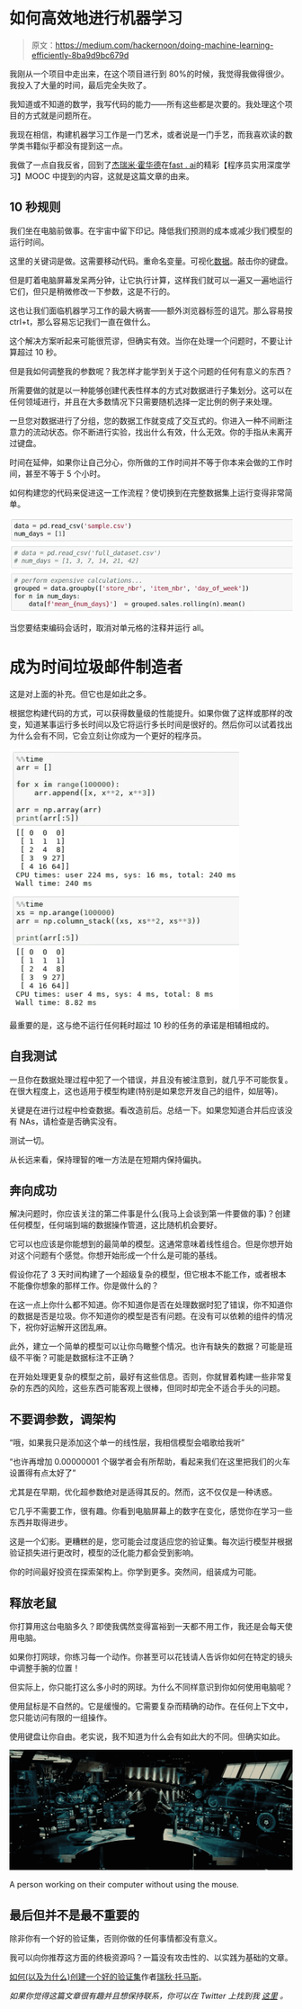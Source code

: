 # 如何高效地进行机器学习

> 原文：<https://medium.com/hackernoon/doing-machine-learning-efficiently-8ba9d9bc679d>

我刚从一个项目中走出来，在这个项目进行到 80%的时候，我觉得我做得很少。我投入了大量的时间，最后完全失败了。

我知道或不知道的数学，我写代码的能力——所有这些都是次要的。我处理这个项目的方式就是问题所在。

我现在相信，构建机器学习工作是一门艺术，或者说是一门手艺，而我喜欢读的数学类书籍似乎都没有提到这一点。

我做了一点自我反省，回到了[杰瑞米·霍华德](https://medium.com/u/34ab754f8c5e?source=post_page-----8ba9d9bc679d--------------------------------)在[fast . ai](http://course.fast.ai/)的精彩【程序员实用深度学习】MOOC 中提到的内容，这就是这篇文章的由来。

## 10 秒规则

我们坐在电脑前做事。在宇宙中留下印记。降低我们预测的成本或减少我们模型的运行时间。

这里的关键词是做。这需要移动代码。重命名变量。可视化[数据](https://hackernoon.com/tagged/data)。敲击你的键盘。

但是盯着电脑屏幕发呆两分钟，让它执行计算，这样我们就可以一遍又一遍地运行它们，但只是稍微修改一下参数，这是不行的。

这也让我们面临机器学习工作的最大祸害——额外浏览器标签的诅咒。那么容易按 ctrl+t，那么容易忘记我们一直在做什么。

这个解决方案听起来可能很荒谬，但确实有效。当你在处理一个问题时，不要让计算超过 10 秒。

但是我如何调整我的参数呢？我怎样才能学到关于这个问题的任何有意义的东西？

所需要做的就是以一种能够创建代表性样本的方式对数据进行子集划分。这可以在任何领域进行，并且在大多数情况下只需要随机选择一定比例的例子来处理。

一旦您对数据进行了分组，您的数据工作就变成了交互式的。你进入一种不间断注意力的流动状态。你不断进行实验，找出什么有效，什么无效。你的手指从未离开过键盘。

时间在延伸，如果你让自己分心，你所做的工作时间并不等于你本来会做的工作时间，甚至不等于 5 个小时。

如何构建您的代码来促进这一工作流程？使切换到在完整数据集上运行变得非常简单。

![](img/e0d8c426ce6a87ff4898985766a98bed.png)

当您要结束编码会话时，取消对单元格的注释并运行 all。

# 成为时间垃圾邮件制造者

这是对上面的补充。但它也是如此之多。

根据您构建代码的方式，可以获得数量级的性能提升。如果你做了这样或那样的改变，知道某事运行多长时间以及它将运行多长时间是很好的。然后你可以试着找出为什么会有不同，它会立刻让你成为一个更好的程序员。

![](img/10b9bfc8b7ae636492781a07cabf850b.png)

最重要的是，这与绝不运行任何耗时超过 10 秒的任务的承诺是相辅相成的。

## 自我测试

一旦你在数据处理过程中犯了一个错误，并且没有被注意到，就几乎不可能恢复。在很大程度上，这也适用于模型构建(特别是如果您开发自己的组件，如层等)。

关键是在进行过程中检查数据。看改造前后。总结一下。如果您知道合并后应该没有 NAs，请检查是否确实没有。

测试一切。

从长远来看，保持理智的唯一方法是在短期内保持偏执。

## 奔向成功

解决问题时，你应该关注的第二件事是什么(我马上会谈到第一件要做的事)？创建任何模型，任何端到端的数据操作管道，这比随机机会要好。

它可以也应该是你能想到的最简单的模型。这通常意味着线性组合。但是你想开始对这个问题有个感觉。你想开始形成一个什么是可能的基线。

假设你花了 3 天时间构建了一个超级复杂的模型，但它根本不能工作，或者根本不能像你想象的那样工作。你是做什么的？

在这一点上你什么都不知道。你不知道你是否在处理数据时犯了错误，你不知道你的数据是否是垃圾。你不知道你的模型是否有问题。在没有可以依赖的组件的情况下，祝你好运解开这团乱麻。

此外，建立一个简单的模型可以让你鸟瞰整个情况。也许有缺失的数据？可能是班级不平衡？可能是数据标注不正确？

在开始处理更复杂的模型之前，最好有这些信息。否则，你就冒着构建一些非常复杂的东西的风险，这些东西可能客观上很棒，但同时却完全不适合手头的问题。

## 不要调参数，调架构

“哦，如果我只是添加这个单一的线性层，我相信模型会唱歌给我听”

“也许再增加 0.00000001 个辍学者会有所帮助，看起来我们在这里把我们的火车设置得有点太好了”

尤其是在早期，优化超参数绝对是适得其反的。然而，这不仅仅是一种诱惑。

它几乎不需要工作，很有趣。你看到电脑屏幕上的数字在变化，感觉你在学习一些东西并取得进步。

这是一个幻影。更糟糕的是，您可能会过度适应您的验证集。每次运行模型并根据验证损失进行更改时，模型的泛化能力都会受到影响。

你的时间最好投资在探索架构上。你学到更多。突然间，组装成为可能。

## 释放老鼠

你打算用这台电脑多久？即使我偶然变得富裕到一天都不用工作，我还是会每天使用电脑。

如果你打网球，你练习每一个动作。你甚至可以花钱请人告诉你如何在特定的镜头中调整手腕的位置！

但实际上，你只能打这么多小时的网球。为什么不同样意识到你如何使用电脑呢？

使用鼠标是不自然的。它是缓慢的。它需要复杂而精确的动作。在任何上下文中，您只能访问有限的一组操作。

使用键盘让你自由。老实说，我不知道为什么会有如此大的不同。但确实如此。

![](img/5bb66999acbb5588edccd0787e15660e.png)

A person working on their computer without using the mouse.

## 最后但并不是最不重要的

除非你有一个好的验证集，否则你做的任何事情都没有意义。

我可以向你推荐这方面的终极资源吗？一篇没有攻击性的、以实践为基础的文章。

[如何(以及为什么)创建一个好的验证集](http://www.fast.ai/2017/11/13/validation-sets/)作者[瑞秋·托马斯](https://medium.com/u/ee56d0bac1b7?source=post_page-----8ba9d9bc679d--------------------------------)。

*如果你觉得这篇文章很有趣并且想保持联系，你可以在 Twitter 上找到我* [*这里*](https://twitter.com/radekosmulski) *。*